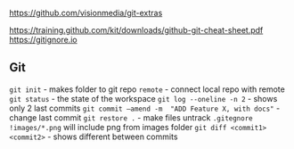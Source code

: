 
https://github.com/visionmedia/git-extras

  https://training.github.com/kit/downloads/github-git-cheat-sheet.pdf
  https://gitignore.io

## Git

  `git init` - makes folder to git repo
  `remote` - connect local repo with remote 
  `git status` - the state of the workspace 
  `git log --oneline -n 2` - shows only 2 last commits
  `git commit –amend -m  "ADD Feature X, with docs"` - change last commit
  `git restore .` - make files untrack
  `.gitegnore` 
        `!images/*.png` will include png from images folder
  `git diff <commit1> <commit2>` - shows different between commits
  
